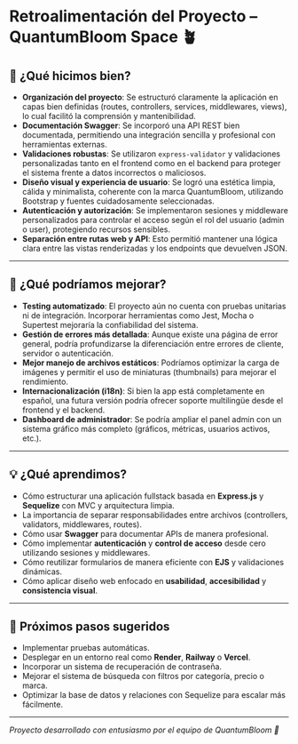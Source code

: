 # Retroalimentación del Proyecto – QuantumBloom Space 🪴

## 🌟 ¿Qué hicimos bien?

- **Organización del proyecto**: Se estructuró claramente la aplicación en capas bien definidas (routes, controllers, services, middlewares, views), lo cual facilitó la comprensión y mantenibilidad.
- **Documentación Swagger**: Se incorporó una API REST bien documentada, permitiendo una integración sencilla y profesional con herramientas externas.
- **Validaciones robustas**: Se utilizaron `express-validator` y validaciones personalizadas tanto en el frontend como en el backend para proteger el sistema frente a datos incorrectos o maliciosos.
- **Diseño visual y experiencia de usuario**: Se logró una estética limpia, cálida y minimalista, coherente con la marca QuantumBloom, utilizando Bootstrap y fuentes cuidadosamente seleccionadas.
- **Autenticación y autorización**: Se implementaron sesiones y middleware personalizados para controlar el acceso según el rol del usuario (admin o user), protegiendo recursos sensibles.
- **Separación entre rutas web y API**: Esto permitió mantener una lógica clara entre las vistas renderizadas y los endpoints que devuelven JSON.

---

## 🧩 ¿Qué podríamos mejorar?

- **Testing automatizado**: El proyecto aún no cuenta con pruebas unitarias ni de integración. Incorporar herramientas como Jest, Mocha o Supertest mejoraría la confiabilidad del sistema.
- **Gestión de errores más detallada**: Aunque existe una página de error general, podría profundizarse la diferenciación entre errores de cliente, servidor o autenticación.
- **Mejor manejo de archivos estáticos**: Podríamos optimizar la carga de imágenes y permitir el uso de miniaturas (thumbnails) para mejorar el rendimiento.
- **Internacionalización (i18n)**: Si bien la app está completamente en español, una futura versión podría ofrecer soporte multilingüe desde el frontend y el backend.
- **Dashboard de administrador**: Se podría ampliar el panel admin con un sistema gráfico más completo (gráficos, métricas, usuarios activos, etc.).

---

## 💡 ¿Qué aprendimos?

- Cómo estructurar una aplicación fullstack basada en **Express.js** y **Sequelize** con MVC y arquitectura limpia.
- La importancia de separar responsabilidades entre archivos (controllers, validators, middlewares, routes).
- Cómo usar **Swagger** para documentar APIs de manera profesional.
- Cómo implementar **autenticación** y **control de acceso** desde cero utilizando sesiones y middlewares.
- Cómo reutilizar formularios de manera eficiente con **EJS** y validaciones dinámicas.
- Cómo aplicar diseño web enfocado en **usabilidad**, **accesibilidad** y **consistencia visual**.

---

## 🚀 Próximos pasos sugeridos

- Implementar pruebas automáticas.
- Desplegar en un entorno real como **Render**, **Railway** o **Vercel**.
- Incorporar un sistema de recuperación de contraseña.
- Mejorar el sistema de búsqueda con filtros por categoría, precio o marca.
- Optimizar la base de datos y relaciones con Sequelize para escalar más fácilmente.

---

_Proyecto desarrollado con entusiasmo por el equipo de QuantumBloom 🌿_
